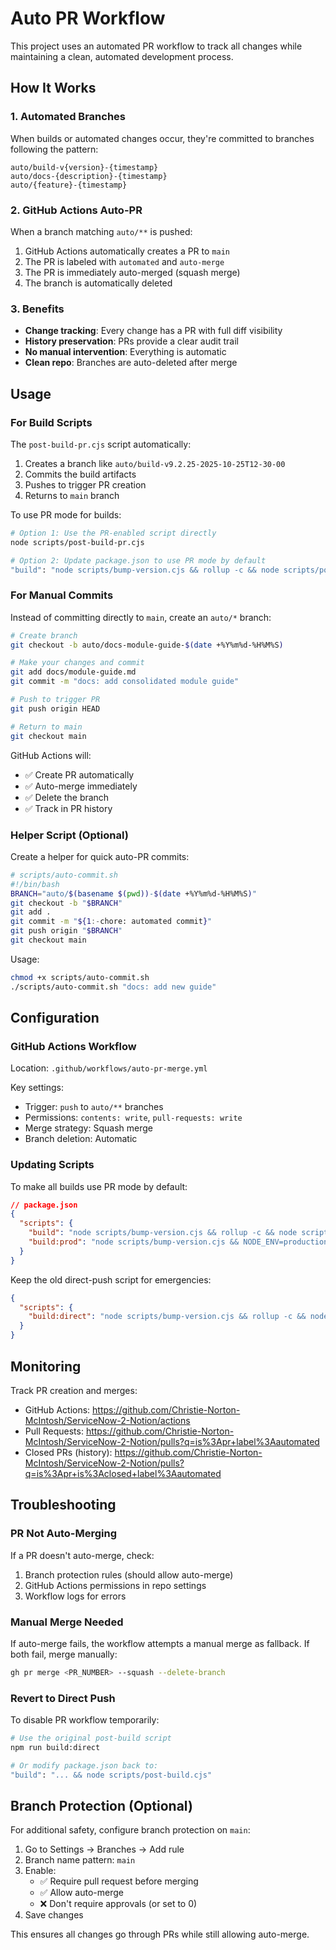 # Auto PR Workflow

This project uses an automated PR workflow to track all changes while maintaining a clean, automated development process.

## How It Works

### 1. Automated Branches
When builds or automated changes occur, they're committed to branches following the pattern:
```
auto/build-v{version}-{timestamp}
auto/docs-{description}-{timestamp}
auto/{feature}-{timestamp}
```

### 2. GitHub Actions Auto-PR
When a branch matching `auto/**` is pushed:
1. GitHub Actions automatically creates a PR to `main`
2. The PR is labeled with `automated` and `auto-merge`
3. The PR is immediately auto-merged (squash merge)
4. The branch is automatically deleted

### 3. Benefits
- **Change tracking**: Every change has a PR with full diff visibility
- **History preservation**: PRs provide a clear audit trail
- **No manual intervention**: Everything is automatic
- **Clean repo**: Branches are auto-deleted after merge

## Usage

### For Build Scripts
The `post-build-pr.cjs` script automatically:
1. Creates a branch like `auto/build-v9.2.25-2025-10-25T12-30-00`
2. Commits the build artifacts
3. Pushes to trigger PR creation
4. Returns to `main` branch

To use PR mode for builds:
```bash
# Option 1: Use the PR-enabled script directly
node scripts/post-build-pr.cjs

# Option 2: Update package.json to use PR mode by default
"build": "node scripts/bump-version.cjs && rollup -c && node scripts/post-build-pr.cjs"
```

### For Manual Commits
Instead of committing directly to `main`, create an `auto/*` branch:

```bash
# Create branch
git checkout -b auto/docs-module-guide-$(date +%Y%m%d-%H%M%S)

# Make your changes and commit
git add docs/module-guide.md
git commit -m "docs: add consolidated module guide"

# Push to trigger PR
git push origin HEAD

# Return to main
git checkout main
```

GitHub Actions will:
- ✅ Create PR automatically
- ✅ Auto-merge immediately
- ✅ Delete the branch
- ✅ Track in PR history

### Helper Script (Optional)
Create a helper for quick auto-PR commits:

```bash
# scripts/auto-commit.sh
#!/bin/bash
BRANCH="auto/$(basename $(pwd))-$(date +%Y%m%d-%H%M%S)"
git checkout -b "$BRANCH"
git add .
git commit -m "${1:-chore: automated commit}"
git push origin "$BRANCH"
git checkout main
```

Usage:
```bash
chmod +x scripts/auto-commit.sh
./scripts/auto-commit.sh "docs: add new guide"
```

## Configuration

### GitHub Actions Workflow
Location: `.github/workflows/auto-pr-merge.yml`

Key settings:
- Trigger: `push` to `auto/**` branches
- Permissions: `contents: write`, `pull-requests: write`
- Merge strategy: Squash merge
- Branch deletion: Automatic

### Updating Scripts
To make all builds use PR mode by default:

```json
// package.json
{
  "scripts": {
    "build": "node scripts/bump-version.cjs && rollup -c && node scripts/post-build-pr.cjs",
    "build:prod": "node scripts/bump-version.cjs && NODE_ENV=production rollup -c && node scripts/post-build-pr.cjs"
  }
}
```

Keep the old direct-push script for emergencies:
```json
{
  "scripts": {
    "build:direct": "node scripts/bump-version.cjs && rollup -c && node scripts/post-build.cjs"
  }
}
```

## Monitoring

Track PR creation and merges:
- GitHub Actions: https://github.com/Christie-Norton-McIntosh/ServiceNow-2-Notion/actions
- Pull Requests: https://github.com/Christie-Norton-McIntosh/ServiceNow-2-Notion/pulls?q=is%3Apr+label%3Aautomated
- Closed PRs (history): https://github.com/Christie-Norton-McIntosh/ServiceNow-2-Notion/pulls?q=is%3Apr+is%3Aclosed+label%3Aautomated

## Troubleshooting

### PR Not Auto-Merging
If a PR doesn't auto-merge, check:
1. Branch protection rules (should allow auto-merge)
2. GitHub Actions permissions in repo settings
3. Workflow logs for errors

### Manual Merge Needed
If auto-merge fails, the workflow attempts a manual merge as fallback. If both fail, merge manually:
```bash
gh pr merge <PR_NUMBER> --squash --delete-branch
```

### Revert to Direct Push
To disable PR workflow temporarily:
```bash
# Use the original post-build script
npm run build:direct

# Or modify package.json back to:
"build": "... && node scripts/post-build.cjs"
```

## Branch Protection (Optional)

For additional safety, configure branch protection on `main`:
1. Go to Settings → Branches → Add rule
2. Branch name pattern: `main`
3. Enable:
   - ✅ Require pull request before merging
   - ✅ Allow auto-merge
   - ❌ Don't require approvals (or set to 0)
4. Save changes

This ensures all changes go through PRs while still allowing auto-merge.
